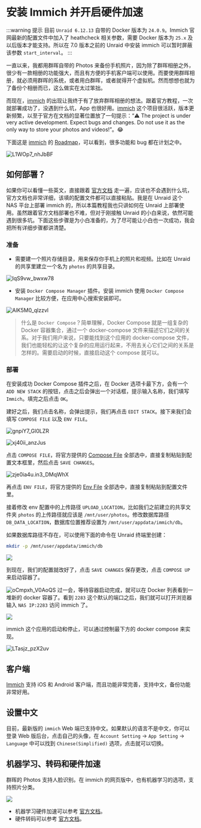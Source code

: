 # 安装 Immich 并开启硬件加速

:::warning 提示
目前 `Unraid 6.12.13` 自带的 Docker 版本为 `24.0.9`。Immich 官网最新的配置文件中加入了 heathcheck 相关参数，需要 Docker 版本为 `25.x` 及以后版本才能支持。所以在 7.0 版本之前的 Unraid 中安装 immich 可以暂时屏蔽该参数 `start_interval`。
:::

一直以来，我都用群晖自带的 Photos 来备份手机照片，因为除了群晖相册之外，很少有一款相册的功能强大，而且有方便的手机客户端可以使用。而要使用群晖相册，就必须用群晖的系统，或者用白群晖，或者就得开个虚拟机。然而想想也就为了备份个相册而已，这么做实在太过笨拙。

而现在，[immich](https://immich.app/) 的出现让我终于有了放弃群晖相册的想法。跟着官方教程，一次就部署成功了，没遇到什么坑，App 也很好用。[immich](https://immich.app/) 这个项目很活跃，版本更新频繁，以至于官方在文档的显著位置放了一句提示：“⚠️ The project is under very active development. Expect bugs and changes. Do not use it as the only way to store your photos and videos!”。😂

下面这是 [immich](https://immich.app/) 的 [Roadmap](https://github.com/orgs/immich-app/projects/1/views/1)，可以看到，很多功能和 bug 都在计划之中。

![L1WOp7_nhJbBF](https://img.slarker.me/wiki/L1WOp7_nhJbBF.png)

## 如何部署？

如果你可以看懂一些英文，直接跟着 [官方文档](https://immich.app/docs/install/unraid) 走一遍，应该也不会遇到什么坑，官方文档也非常详细，该填的配置文件都可以直接粘贴。我是在 Unraid 这个 NAS 平台上部署 immich 的，所以本篇教程我也只讲如何在 Unraid 上部署使用。虽然跟着官方文档部署也不难，但对于刚接触 Unraid 的小白来说，依然可能遇到很多坑。下面这些步骤是为小白准备的，为了尽可能让小白也一次成功，我会把所有详细步骤都讲清楚。

### 准备

- 需要建一个照片存储目录，用来保存你手机上的照片和视频。比如在 Unraid 的共享里建立一个名为 `photos` 的共享目录。

![IqS9vw_bwxw78](https://img.slarker.me/wiki/IqS9vw_bwxw78.jpg)

- 安装 `Docker Compose Manager` 插件。安装 immich 使用 `Docker Compose Manager` 比较方便，在应用中心搜索安装即可。

![AlK5M0_qlzzvl](https://img.slarker.me/wiki/AlK5M0_qlzzvl.png)

> 什么是 `Docker Compose`？简单理解，Docker Compose 就是一组复杂的 Docker 容器集合，通过一个 docker-compose 文件来描述它们之间的关系。对于我们用户来说，只要能找到这个应用的 docker-compose 文件，我们也能轻松的让这个复杂的应用运行起来，不用去关心它们之间的关系是怎样的。需要启动的时候，直接启动这个 compose 就可以。

### 部署

在安装成功 Docker Compose 插件之后，在 Docker 选项卡最下方，会有一个 `ADD NEW STACK` 的按钮，点击之后会弹出一个对话框，提示输入名称，我们填写 `Immich`。填完之后点击 `OK`。

建好之后，我们点击名称，会弹出提示，我们再点击 `EDIT STACK`。接下来我们会填写 `COMPOSE FILE` 以及 `ENV FILE`。

![gnpiY7_Gl0LZR](https://img.slarker.me/wiki/gnpiY7_Gl0LZR.png)

![xj40ii_anzJus](https://img.slarker.me/wiki/xj40ii_anzJus.png)

点击 `COMPOSE FILE`，将官方提供的 [Compose File](https://github.com/immich-app/immich/releases/latest/download/docker-compose.yml) 全部选中，直接复制粘贴到配置文本框里，然后点击 `SAVE CHANGES`。

![zje0ia4u.in3_DMqWhX](https://img.slarker.me/wiki/zje0ia4u.in3_DMqWhX.png)

再点击 `ENV FILE`，将官方提供的 [Env File](https://github.com/immich-app/immich/releases/latest/download/example.env) 全部选中，直接复制粘贴到配置文件里。

接着修改 env 配置中的上传路径 `UPLOAD_LOCATION`，比如我们之前建立的共享文件夹 `photos` 的上传路径就应该是 `/mnt/user/photos`。修改数据库路径 `DB_DATA_LOCATION`，数据库位置推荐设置为 `/mnt/user/appdata/immich/db`。

如果数据库路径不存在，可以使用下面的命令在 Unraid 终端里创建：

```sh
mkdir -p /mnt/user/appdata/immich/db
```

![](https://img.slarker.me/wiki/d5783fc357e74eebadee1d37a1a78627.webp)

到现在，我们的配置就改好了，点击 `SAVE CHANGES` 保存更改，点击 `COMPOSE UP` 来启动容器了。

![oCmpxh_V0AoQS](https://img.slarker.me/wiki/oCmpxh_V0AoQS.png)
过一会，等待容器启动完成，就可以在 Docker 列表看到一堆新的 docker 容器了。看到 `2283` 这个默认的端口之后，我们就可以打开浏览器输入 `NAS IP:2283` 访问 immich 了。

![](https://img.slarker.me/wiki/422b947c85144953b33535a7185f8a03.webp)

immich 这个应用的启动和停止，可以通过控制最下方的 docker compose 来实现。

![LTasjz_pzX2uv](https://img.slarker.me/wiki/LTasjz_pzX2uv.png)

## 客户端

[Immich](https://immich.app/) 支持 iOS 和 Android 客户端，而且功能非常完善，支持中文，备份功能非常好用。

## 设置中文

目前，最新版的 `immich` Web 端已支持中文。如果默认的语言不是中文，你可以登录 Web 版后台，点击自己的头像，在 `Account Setting` -> `App Setting` -> `Language` 中可以找到 `Chinese(Simplified)` 选项，点击就可以切换。

## 机器学习、转码和硬件加速

群晖的 Photos 支持人脸识别。在 immich 的网页版中，也有机器学习的选项，支持照片分类。

![](https://img.slarker.me/wiki/71a277e340e6404a8d73ad17cc386b91.webp)

- 机器学习硬件加速可以参考 [官方文档](https://immich.app/docs/features/ml-hardware-acceleration)。
- 硬件转码可以参考 [官方文档](https://immich.app/docs/features/hardware-transcoding)。
